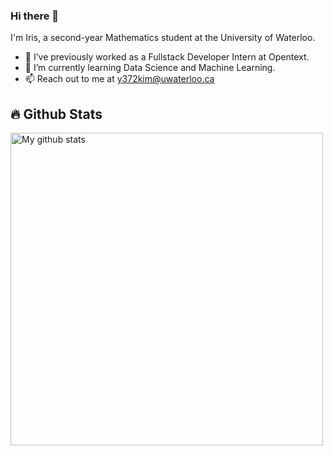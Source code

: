 ### Hi there 👋 
I'm Iris, a second-year Mathematics student at the University of Waterloo. 

- 🔭 I’ve previously worked as a Fullstack Developer Intern at Opentext. 
- 🌱 I’m currently learning Data Science and Machine Learning.
- 📫 Reach out to me at y372kim@uwaterloo.ca

<!--
**iriskimm/iriskimm** is a ✨ _special_ ✨ repository because its `README.md` (this file) appears on your GitHub profile.

Here are some ideas to get you started:

- 🔭 I’m currently working on ...
- 🌱 I’m currently learning ...
- 👯 I’m looking to collaborate on ...
- 🤔 I’m looking for help with ...
- 💬 Ask me about ...
- 📫 How to reach me: ...
- 😄 Pronouns: ...
- ⚡ Fun fact: ...
-->

## 🔥 Github Stats

<p float="left">
  <img src="https://github-readme-streak-stats.herokuapp.com?user=iriskimm&theme=vue-dark&hide_border=true&date_format=M%20j%5B%2C%20Y%5D" alt="My github stats" width="500px" />
</p>

<!--
<img src="https://github-readme-stats.vercel.app/api?username=iriskimm&show_icons=true&include_all_commits=true&theme=cobalt&hide_border=true" alt="My github stats" width="500px" /> 
-->
